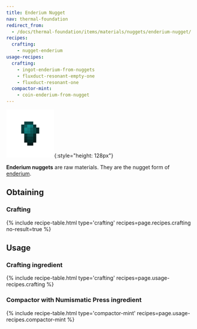 ```yaml
---
title: Enderium Nugget
nav: thermal-foundation
redirect_from:
  - /docs/thermal-foundation/items/materials/nuggets/enderium-nugget/
recipes:
  crafting:
    - nugget-enderium
usage-recipes:
  crafting:
    - ingot-enderium-from-nuggets
    - fluxduct-resonant-empty-one
    - fluxduct-resonant-one
  compactor-mint:
    - coin-enderium-from-nugget
---
```


![Enderium nugget](/assets/images/thermal-foundation/nugget-enderium.png){:style="height: 128px"}


**Enderium nuggets** are raw materials. They are the nugget form of
[enderium](/docs/enderium-ingot/).


Obtaining
---------

### Crafting
{% include recipe-table.html type='crafting' recipes=page.recipes.crafting no-result=true %}


Usage
-----

### Crafting ingredient
{% include recipe-table.html type='crafting' recipes=page.usage-recipes.crafting %}

### Compactor with Numismatic Press ingredient
{% include recipe-table.html type='compactor-mint' recipes=page.usage-recipes.compactor-mint %}
